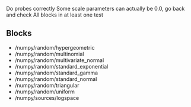 Do probes correctly
Some scale parameters can actually be 0.0, go back and check
All blocks in at least one test

## Blocks

* /numpy/random/hypergeometric
* /numpy/random/multinomial
* /numpy/random/multivariate_normal
* /numpy/random/standard_exponential
* /numpy/random/standard_gamma
* /numpy/random/standard_normal
* /numpy/random/triangular
* /numpy/random/uniform
* /numpy/sources/logspace

